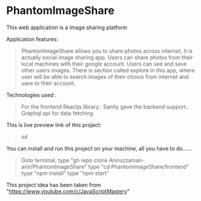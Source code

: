 # PhantomImageShare
This web application is a image sharing platform

Application features:
  > PhantomImageShare allows you to share photos across internet, It
  > is actually social image sharing app. Users can share photos from 
  > their local machines with their google account. Users can see and 
  > save other users images.
  > There is section called explore in this app, where user will be able to 
  > search images of their choice from internet and save to their account. 

Technologies used : 
  > For the frontend Reactjs library..
  > Sanity gave the backend support..
  > Graphql api for data fetching



This is live preview link of this project:
  >sd

 You can install and run this project on your machine, all you have to do......
  > Goto terminal,
  > type "gh repo clone Aniruzzaman-anir/PhantomImageShare"
  > type "cd PhantomImageShare/frontend"
  > type "npm install"
  > type "npm start"

 This project idea has been taken from "https://www.youtube.com/c/JavaScriptMastery"


